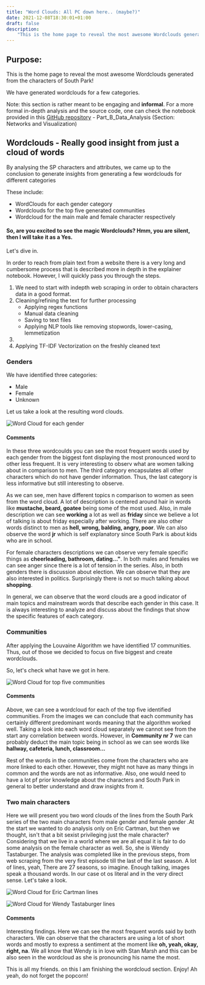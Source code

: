 ```yaml
---
title: "Word Clouds: All PC down here.. (maybe?)"
date: 2021-12-08T18:30:01+01:00
draft: false
description:
    "This is the home page to reveal the most awesome Wordclouds generated from the characters of South Park!"
---
```

Purpose:
---
This is the home page to reveal the most awesome Wordclouds generated from the characters of South Park!

We have generated wordclouds for a few categories.


Note: this section is rather meant to be engaging and **informal**. For a more formal in-depth analysis and the source code, one can check the notebook provided in
this [GitHub repository](https://github.com/TeoAndB/SouthPark_NetworkAnalysis) - Part_B_Data_Analysis (Section:
Networks and Visualization)


Wordclouds - Really good insight from just a cloud of words
---

By analysing the SP characters and attributes, we came up to the conclusion to generate insights from generating a few wordclouds for different categories

These include:
  - WordClouds for each gender category
  - Wordclouds for the top five generated communities
  - Wordcloud for the main male and female character respectively

#### So, are you excited to see the magic Wordclouds? Hmm, you are silent, then I will take it as a Yes.

Let's dive in. 

In order to reach from plain text from a website there is a very long and cumbersome process that is described more in depth in the explainer notebook.
However, I will quickly pass you through the steps. 
<ol>
  <li>We need to start with indepth web scraping in order to obtain characters data in a good format.</li>
  <li>Cleaning/refining the text for further processing
   <ul>
      <li>Applying regex functions</li>
      <li>Manual data cleaning</li>
     <li>Saving to text files</li>
    <li>Applying NLP tools like removing stopwords, lower-casing, lemmetization</li>
    </ul>
    </li>
  <li></li>
  <li>Applying TF-IDF Vectorization on the freshly cleaned text</li>
</ol>

### Genders 

We have identified three categories:
 - Male
 - Female
 - Unknown

Let us take a look at the resulting word clouds. 

![Word Cloud for each gender](/wordcloud_img/wordcloud_gender.png)

#### Comments

In these three wordcoulds you can see the most frequent words used by each gender from the biggest font displaying the most pronounced word to other less frequent. It is very interesting to observ what are women talking about in comparison to men. The third category encapsulates all other characters which do not have gender information. Thus, the last category is less informative but still interesting to observe. 

As we can see, men have different topics n comparison to women as seen from the word cloud. A lot of description is centered around hair in words like **mustache, beard, goatee** being some of the most used. Also, in male description we can see  **working** a lot as well as **friday** since we believe a lot of talking is about friday especially after working. There are also other words distinct to men as **hell, wrong, balding, angry, poor**. We can also observe the word **jr** which is self explanatory since South Park is about kids who are in school.

For female characters descriptions we can observe very female specific things as **cheerleading, bathroom, dating..."**. In both males and females we can see anger since there is a lot of tension in the series. Also, in both genders there is discussion about election. We can observe that they are also interested in politics. Surprisingly there is not so much talking about **shopping**.

In general, we can observe that the word clouds are a good indicator of main topics and mainstream words that describe each gender in this case. It is always interesting to analyze and discuss about the findings that show the specific features of each category. 

### Communities

After applying the Louvaine Algorithm we have identified 17 communities. Thus, out of those we decided to focus on five biggest and create wordclouds.

So, let's check what have we got in here. 

![Word Cloud for top five communities](/wordcloud_img/wordcloud_community.png)

#### Comments 

Above, we can see a wordcloud for each of the top five identified communities. From the images we can conclude that each community has certainly different predominant words meaning that the algorithm worked well. Taking a look into each word cloud separately we cannot see from the start any correlation between words. However, in **Community nr 7** we can probably deduct the main topic being in school as we can see words like **hallway, cafeteria, lunch, classroom...**

Rest of the words in the communities come from the characters who are more linked to each other. However, they might not have as many things in common and the words are not as informative. Also, one would need to have a lot pf prior knowledge about the characters and South Park in general to better understand and draw insights from it. 

### Two main characters

Here we will present you two word clouds of the lines from the South Park series of the two main characters from male gender and female gender .At the start we wanted to do analysis only on Eric Cartman, but then we thought, isn't that a bit sexist privileging just the male character?
Considering that we live in a world where we are all equal it is fair to do some analysis on the female character as well. So, she is Wendy Tastaburger.
The analysis was completed like in the previous steps, from web scraping from the very first episode till the last of the last season. A lot of lines, yeah, There are 27 seasons, so imagine. 
Enough talking, images speak a thousand words. In our case ot os literal and in the very direct sense.
Let's take a look.

![Word Cloud for Eric Cartman lines](/wordcloud_img/eric_wc.png)

![Word Cloud for Wendy Tastaburger lines](/wordcloud_img/wendy_wc.png)

#### Comments

Interesting findings. Here we can see the most frequent words said by both characters. We can observe that the characters are using a lot of short words and mostly to express a sentiment at the moment like **oh, yeah, okay, right, na**. We all know that Wendy is in love with Stan Marsh and this can be also seen in the wordcloud as she is pronouncing his name the most. 

This is all my friends. on this I am finishing the wordcloud section. Enjoy! Ah yeah, do not forget the popcorn!

